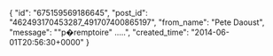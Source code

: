  {
   "id": "675159569186645",
   "post_id": "462493170453287_491707400865197",
   "from_name": "Pete Daoust",
   "message": "\"p�remptoire\" .....",
   "created_time": "2014-06-01T20:56:30+0000"
 }
